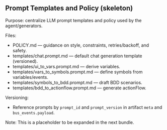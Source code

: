 ## Prompt Templates and Policy (skeleton)

Purpose: centralize LLM prompt templates and policy used by the agent/generators.

Files:
- POLICY.md — guidance on style, constraints, retries/backoff, and safety.
- templates/chat.prompt.md — default chat generation template (versioned).
 - templates/ui_to_vars.prompt.md — derive variables.
 - templates/vars_to_symbols.prompt.md — define symbols from variables/events.
 - templates/symbols_to_bdd.prompt.md — draft BDD scenarios.
 - templates/bdd_to_actionflow.prompt.md — generate actionFlow.

Versioning:
- Reference prompts by `prompt_id` and `prompt_version` in artifact `meta` and `bus_events.payload`.

Note: This is a placeholder to be expanded in the next bundle.


